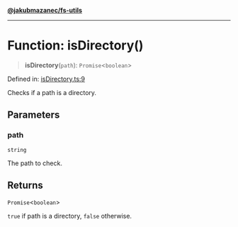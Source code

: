 [**@jakubmazanec/fs-utils**](../README.md)

---

# Function: isDirectory()

> **isDirectory**(`path`): `Promise`\<`boolean`\>

Defined in:
[isDirectory.ts:9](https://github.com/jakubmazanec/tools/blob/b189bd808f93a39eacbf7e401a82a754c5ce3b63/packages/fs-utils/source/isDirectory.ts#L9)

Checks if a path is a directory.

## Parameters

### path

`string`

The path to check.

## Returns

`Promise`\<`boolean`\>

`true` if path is a directory, `false` otherwise.
